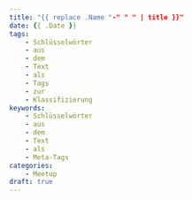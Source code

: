 ```yaml
---
title: "{{ replace .Name "-" " " | title }}"
date: {{ .Date }}
tags:
    - Schlüsselwörter
    - aus
    - dem
    - Text
    - als 
    - Tags
    - zur 
    - Klassifizierung
keywords:
    - Schlüsselwörter
    - aus
    - dem
    - Text
    - als
    - Meta-Tags
categories:
    - Meetup
draft: true
---
```


